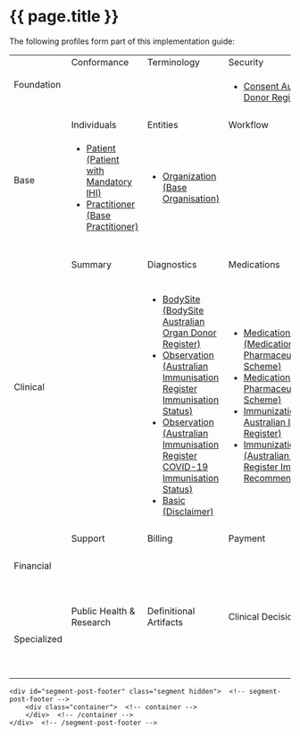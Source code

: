 # {{ page.title }}

<p>The following profiles form part of this implementation guide: </p>

<html>
  <div id="segment-content" class="segment">
  <div class="container">
  <div class="row">
  <div class="inner-wrapper">

<div class="col-12">
         <div style="border-right-style: none;" id="tabs">
          <div>
                <table width="100%">
                    <tr class="frm-group">
                        <td rowspan="2" class="frm-group rotate"><div>Foundation</div></td>
                        <td class="frm-category">Conformance</td>
                        <td class="frm-category">Terminology</td>
                        <td class="frm-category">Security</td>
                        <td class="frm-category">Documents</td>
                        <td class="frm-category">Other</td>
                    </tr> 
                    <tr class="frm-contents" height="80">
                        <td class="frm-null"/>
                        <td class="frm-null"/>
                        <td class="frm-set">
                            <ul>
                                <li><a href="StructureDefinition-consent-aodr.html">Consent Australian Organ Donor Register</a></li>
                           </ul>
                        </td>
                       <td class="frm-null"/>
                       <td class="frm-null"/>
                    </tr>
                    <tr class="frm-break">
                        <td colspan="6"/>
                   </tr>
                    <tr class="frm-group">
                        <td rowspan="2" class="frm-group rotate"><div>Base</div></td>
                        <td class="frm-category">Individuals</td>
                        <td class="frm-category">Entities</td>
                        <td class="frm-category">Workflow</td>
                        <td class="frm-category">Management</td>
                        <td class="frm-null"/>
                    </tr> 
                        <tr class="frm-contents">
                        <td class="frm-set">
                          <ul class="frm-set">
                              <li><a href="StructureDefinition-patient-ihi-1.html">Patient (Patient with Mandatory IHI)</a></li>
                              <li><a href="StructureDefinition-practitioner-dh-base-1.html">Practitioner (Base Practitioner)</a></li>
                          </ul>
                        </td>
                        <td class="frm-set">
                          <ul class="frm-set">
                              <li><a href="StructureDefinition-organization-dh-base-1.html">Organization (Base Organisation)</a></li>
                          </ul>
                        </td>
                        <td class="frm-null"/>
                       <td class="frm-set">
                          <ul class="frm-set">
                              <li><a href="StructureDefinition-flag-air-1.html">Flag (Australian Immunisation Register Notice)</a></li>
                          </ul>
                      </td>
                        <td class="frm-null"/>
                    </tr> 
                    <tr class="frm-break"><td colspan="6"/></tr>
                    <tr class="frm-group">
                        <td rowspan="2" class="frm-group rotate"><div>Clinical</div></td>
                        <td class="frm-category">Summary</td>
                        <td class="frm-category">Diagnostics</td>
                        <td class="frm-category">Medications</td>
                        <td class="frm-category">Care Provision</td>
                        <td class="frm-category">Request &amp; Response</td>
                    </tr> 
                    <tr class="frm-contents">
                      <td class="frm-null"/>
                      <td class="frm-set">
                          <ul class="frm-set">
                              <li><a href="StructureDefinition-bodysite-aodr.html">BodySite (BodySite Australian Organ Donor Register)</a></li>
                              <li><a href="StructureDefinition-observation-airimmunisationstatus-1.html">Observation (Australian Immunisation Register Immunisation Status)</a></li>
                              <li><a href="StructureDefinition-observation-aircovid19immunisationstatus-1.html">Observation (Australian Immunisation Register COVID-19 Immunisation Status)</a></li>
                              <li><a href="StructureDefinition-basic-disclaimer-1.html">Basic (Disclaimer)</a></li>
                          </ul>
                      </td>
                      <td class="frm-set">
                        <ul class="frm-set">
                            <li><a href="StructureDefinition-medicationrequest-pbs.html">MedicationRequest (Medication Request Pharmaceutical Benefits Scheme)</a></li>
                            <li><a href="StructureDefinition-medication-pbs.html">Medication (Medication Pharmaceutical Benefits Scheme)</a></li>
                            <li><a href="StructureDefinition-immunization-air-2.html">Immunization (Immunization Australian Immunisation Register)</a></li>
                            <li><a href="StructureDefinition-immunizationrecommendation-air-1.html">ImmunizationRecommendation (Australian Immunisation Register Immunisation Recommendation)</a></li>
                         </ul>
                      </td>
                      <td class="frm-set">
                          <ul class="frm-set">
                            <li><a href="StructureDefinition-referralrequest-mbsdva.html">ReferralRequest (Referral Request Medicare Benefits Schedule Department of Veterans’ Affairs)</a></li>
                          </ul>
                      </td>
                      <td class="frm-null"/>
                    </tr> 
                    <tr class="frm-break"><td colspan="6"/></tr>
                    <tr class="frm-group">
                        <td rowspan="2" class="frm-group rotate"><div>Financial</div></td>
                        <td class="frm-category">Support</td>
                        <td class="frm-category">Billing</td>
                        <td class="frm-category">Payment</td>
                        <td class="frm-category">General</td>
                        <td class="frm-null"/>
                    </tr> 
                    <tr class="frm-contents" height="80">
                        <td class="frm-null"/>
                        <td class="frm-null"/>
                        <td class="frm-null"/>
                        <td class="frm-set">
                           <ul>
                              <li><a href="StructureDefinition-explanationofbenefit-medicare.html">ExplanationofBenefit (Explanation of Benefit Medicare)</a></li>
                            </ul>
                        </td>
                        <td class="frm-null"/>
                    </tr> 
                    <tr class="frm-break"><td colspan="6"/></tr>
                    <tr class="frm-group">
                        <td rowspan="2" class="frm-group rotate"><div>Specialized</div></td>
                        <td class="frm-category">Public Health &amp; Research</td>
                        <td class="frm-category">Definitional Artifacts</td>
                        <td class="frm-category">Clinical Decision Support</td>
                        <td class="frm-category">Quality Reporting</td>
                        <td class="frm-category">Testing</td>
                    </tr> 
                    <tr class="frm-contents" height="80">
                        <td class="frm-null"/>
                        <td class="frm-null"/>
                        <td class="frm-null"/>
                        <td class="frm-null"/>
                        <td class="frm-null"/>
                    </tr> 
                    <tr class="frm-break"><td colspan="6"/></tr>
                </table>
</div>

     
  </div>  <!-- /inner-wrapper -->
  </div>  <!-- /row -->
  </div>  <!-- /container -->
  </div>  <!-- /segment-content -->

	<div id="segment-post-footer" class="segment hidden">  <!-- segment-post-footer -->
		<div class="container">  <!-- container -->
		</div>  <!-- /container -->
	</div>  <!-- /segment-post-footer -->

 </div>
</div>
</html>